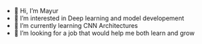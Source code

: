 - 👋 Hi, I’m Mayur
- 👀 I’m interested in Deep learning and model developement
- 🌱 I’m currently learning CNN Architectures
- 💞️ I’m looking for a job that would help me both learn and grow


